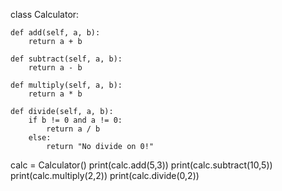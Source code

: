 
class Calculator:
 
    def add(self, a, b):
        return a + b
   
    def subtract(self, a, b):
        return a - b
   
    def multiply(self, a, b):
        return a * b
   
    def divide(self, a, b):
        if b != 0 and a != 0:
            return a / b
        else:
            return "No divide on 0!"
 
calc = Calculator()
print(calc.add(5,3))
print(calc.subtract(10,5))
print(calc.multiply(2,2))
print(calc.divide(0,2))
